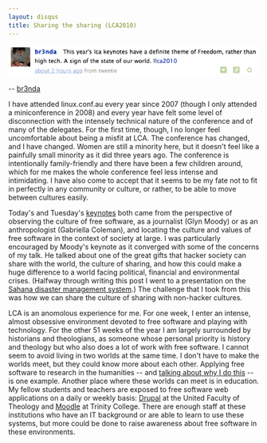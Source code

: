 ```yaml
---
layout: disqus
title: Sharing the sharing (LCA2010)
---
```


![freedom](/images/br3nda-freedom.png)

-- [br3nda](http://identi.ca/conversation/19561411)

I have attended linux.conf.au every year since 2007 (though I only attended a miniconference in 2008) and every year have felt some level of disconnection with the intensely technical nature of the conference and of many of the delegates. For the first time, though, I no longer feel uncomfortable about being a misfit at LCA. The conference has changed, and I have changed. Women are still a minority here, but it doesn't feel like a painfully small minority as it did three years ago. The conference is intentionally family-friendly and there have been a few children around, which for me makes the whole conference feel less intense and intimidating. I have also come to accept that it seems to be my fate not to fit in perfectly in any community or culture, or rather, to be able to move between cultures easily.

Today's and Tuesday's [keynotes](http://www.lca2010.org.nz/programme/keynotes) both came from the perspective of observing the culture of free software, as a journalist (Glyn Moody) or as an anthropologist (Gabriella Coleman), and locating the culture and values of free software in the context of society at large. I was particularly encouraged by Moody's keynote as it converged with some of the concerns of my talk. He talked about one of the great gifts that hacker society can share with the world, the culture of sharing, and how this could make a huge difference to a world facing political, financial and environmental crises. (Halfway through writing this post I went to a presentation on the [Sahana disaster management system](http://www.lca2010.org.nz/programme/schedule/view_talk/50312?day=thursday).) The challenge that I took from this was how we can share the culture of sharing with non-hacker cultures.

LCA is an anomolous experience for me. For one week, I enter an intense, almost obsessive environment devoted to free software and playing with technology. For the other 51 weeks of the year I am largely surrounded by historians and theologians, as someone whose personal priority is history and theology but who also does a lot of work with free software. I cannot seem to avoid living in two worlds at the same time. I don't have to make the worlds meet, but they could know more about each other. Applying free software to research in the humanities -- and [talking about why I do this](http://www.slideshare.net/claudinec/unlocking-the-ivory-tower-foss-in-collaborative-humanities-research) -- is one example. Another place where these worlds can meet is in education. My fellow students and teachers are exposed to free software web applications on a daily or weekly basis: [Drupal](http://drupal.org/) at the United Faculty of Theology and [Moodle](http://moodle.org/) at Trinity College. There are enough staff at these institutions who have an IT background or are able to learn to use these systems, but more could be done to raise awareness about free software in these environments.
